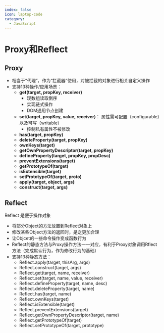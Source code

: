 ```yaml
---
index: false
icon: laptop-code
category:
  - JavaScript
---
```


# Proxy和Reflect

## Proxy

- 相当于“代理”，作为“拦截器”使用，对被拦截的对象进行相关自定义操作
- 支持13种操作/应用场景：
  - **get(target, propKey, receiver)**
    - 现数组读取倒序
    - 实现链式操作
    - DOM通用节点创建
  - **set(target, propKey, value, receiver)**： 属性需可配置（configurable）以及可写（writable）
    - 控制私有属性不被修改
  - **has(target, propKey)**
  - **deleteProperty(target, propKey)**
  - **ownKeys(target)**
  - **getOwnPropertyDescriptor(target, propKey)**
  - **defineProperty(target, propKey, propDesc)**
  - **preventExtensions(target)**
  - **getPrototypeOf(target)**
  - **isExtensible(target)**
  - **setPrototypeOf(target, proto)**
  - **apply(target, object, args)**
  - **construct(target, args)**

## Reflect

Reflect 是便于操作对象

- 将部分Object的方法放置到Reflect对象上
- 修改某些Object方法的返回时，是之更加合理
- 让Objcet的一些命令操作变成函数行为
- Reflect的静态方法与Proxy操作方法一一对应，有利于Proxy对象调用Rflect方法（完成默认行为，作为修改行为的基础）
- 支持13种静态方法：
  - Reflect.apply(target, thisArg, args)
  - Reflect.construct(target, args)
  - Reflect.get(target, name, receiver)
  - Reflect.set(target, name, value, receiver)
  - Reflect.defineProperty(target, name, desc)
  - Reflect.deleteProperty(target, name)
  - Reflect.has(target, name)
  - Reflect.ownKeys(target)
  - Reflect.isExtensible(target)
  - Reflect.preventExtensions(target)
  - Reflect.getOwnPropertyDescriptor(target, name)
  - Reflect.getPrototypeOf(target)
  - Reflect.setPrototypeOf(target, prototype)
